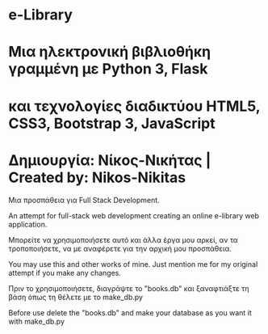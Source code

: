 #                e-Library
# Μια ηλεκτρονική βιβλιοθήκη γραμμένη με Python 3, Flask
# και τεχνολογίες διαδικτύου HTML5, CSS3, Bootstrap 3, JavaScript
# Δημιουργία: Νίκος-Νικήτας | Created by: Nikos-Nikitas
 
Μια προσπάθεια για Full Stack Development.

An attempt for full-stack web development creating an online e-library web application.

Μπορείτε να χρησιμοποιήσετε αυτό και άλλα έργα μου αρκεί, αν τα τροποποιήσετε, να με αναφέρετε για την αρχική μου προσπάθεια.

You may use this and other works of mine. Just mention me for my original attempt if you make any changes.

Πριν το χρησιμοποιήσετε, διαγράψτε το "books.db" 
και ξαναφτιάξτε τη βάση όπως τη θέλετε με το make_db.py

Before use delete the "books.db" and make your database
as you want it with make_db.py
